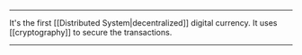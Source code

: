 ***

It's the first [[Distributed System|decentralized]] digital currency. 
It uses [[cryptography]] to secure the transactions.

***
